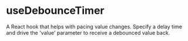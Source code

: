 # useDebounceTimer
A React hook that helps with pacing value changes. Specify a delay time and drive the 'value' parameter to receive a debounced value back.
